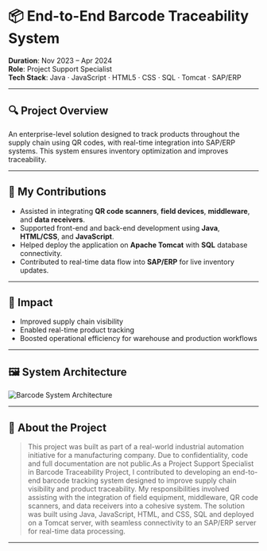 # 📦 End-to-End Barcode Traceability System

**Duration**: Nov 2023 – Apr 2024  
**Role**: Project Support Specialist  
**Tech Stack**: Java · JavaScript · HTML5 · CSS · SQL · Tomcat · SAP/ERP

---

## 🔍 Project Overview

An enterprise-level solution designed to track products throughout the supply chain using QR codes, with real-time integration into SAP/ERP systems. This system ensures inventory optimization and improves traceability.

---

## 🔧 My Contributions

- Assisted in integrating **QR code scanners**, **field devices**, **middleware**, and **data receivers**.
- Supported front-end and back-end development using **Java**, **HTML/CSS**, and **JavaScript**.
- Helped deploy the application on **Apache Tomcat** with **SQL** database connectivity.
- Contributed to real-time data flow into **SAP/ERP** for live inventory updates.

---

## 🎯 Impact

- Improved supply chain visibility
- Enabled real-time product tracking
- Boosted operational efficiency for warehouse and production workflows

---
## 🖼️ System Architecture

![Barcode System Architecture](https://media.licdn.com/dms/image/v2/D562DAQFIWIRF_DOxFQ/profile-treasury-image-shrink_800_800/profile-treasury-image-shrink_800_800/0/1729522210830?e=1751436000&v=beta&t=U9ccuCLoK-oi4mXihQVSgr6ACtjBazdb0Rc_I-uSeC8)

---

## 📌 About the Project

> This project was built as part of a real-world industrial automation initiative for a manufacturing company. Due to confidentiality, code and full documentation are not public.As a Project Support Specialist in Barcode Traceability Project, I contributed to developing an end-to-end barcode tracking system designed to improve supply chain visibility and product traceability. My responsibilities involved assisting with the integration of field equipment, middleware, QR code scanners, and data receivers into a cohesive system. The solution was built using Java, JavaScript, HTML, and CSS, SQL and deployed on a Tomcat server, with seamless connectivity to an SAP/ERP server for real-time data processing.




---


